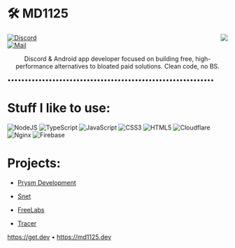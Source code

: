 # 🛠️ MD1125

<img align="right" src="https://github-readme-stats.vercel.app/api?username=md1125&theme=ambient_gradient&show_icons=true">

[![Discord](https://img.shields.io/badge/%40md1125-5865F2?logo=discord&logoColor=white)](https://discord.com/users/823157584822665246)
<br content="">
[![Mail](https://img.shields.io/badge/contact%40md1125.dev-D14836?logo=gmail&logoColor=white)](mailto:contact@md1125.dev)

<p align="center">
Discord & Android app developer focused on building free, high-performance alternatives to bloated paid solutions. Clean code, no BS.
</p>


••••••••••••••••••••••••••••••••••••••••••••••••••••••••••••
# Stuff I like to use:
![NodeJS](https://img.shields.io/badge/node.js-6DA55F?style=for-the-badge&logo=node.js&logoColor=white) ![TypeScript](https://img.shields.io/badge/typescript-%23007ACC.svg?style=for-the-badge&logo=typescript&logoColor=white) ![JavaScript](https://img.shields.io/badge/javascript-%23323330.svg?style=for-the-badge&logo=javascript&logoColor=%23F7DF1E) ![CSS3](https://img.shields.io/badge/css3-%231572B6.svg?style=for-the-badge&logo=css3&logoColor=white) ![HTML5](https://img.shields.io/badge/html5-%23E34F26.svg?style=for-the-badge&logo=html5&logoColor=white) ![Cloudflare](https://img.shields.io/badge/Cloudflare-F38020?style=for-the-badge&logo=Cloudflare&logoColor=white) ![Nginx](https://img.shields.io/badge/nginx-%23009639.svg?style=for-the-badge&logo=nginx&logoColor=white) ![Firebase](https://img.shields.io/badge/firebase-a08021?style=for-the-badge&logo=firebase&logoColor=ffcd34)

# Projects:

- [Prysm Development](https://prysm.dev)

- [Snet](https://snet.prysm.dev)

- [FreeLabs](https://freelabs.prysm.dev)

- [Tracer](https://tracer.prysm.dev)

https://get.dev • https://md1125.dev
